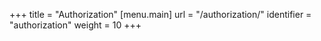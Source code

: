 +++
title = "Authorization"
[menu.main]
  url = "/authorization/"
  identifier = "authorization"
  weight = 10
+++